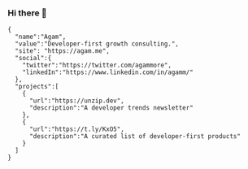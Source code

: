 ### Hi there 👋

```
{
  "name":"Agam",
  "value":"Developer-first growth consulting.",
  "site": "https://agam.me",
  "social":{
    "twitter":"https://twitter.com/agammore",
    "linkedIn":"https://www.linkedin.com/in/agamm/"
  },
  "projects":[
    {
      "url":"https://unzip.dev",
      "description":"A developer trends newsletter"
    },
    {
      "url":"https://t.ly/KxO5",
      "description":"A curated list of developer-first products"
    }
  ]
}

```
<!-- Backup
{  
&ensp;&ensp;"name"</font>: "Agam",  
&ensp;&ensp;"value": "DevTool / Low-code go-to-market strategy",  
&ensp;&ensp;"site": "DevTool / Low-code go-to-market strategy",  
&ensp;&ensp;"social": {  
&ensp;&ensp;&ensp;&ensp;"twitter": "[@agammore](https://twitter.com/agammore)",  
&ensp;&ensp;&ensp;&ensp;"linkedIn": "[agamm](https://www.linkedin.com/in/agamm/)"  
&ensp;&ensp;},  
&ensp;&ensp;"projects": [  
&ensp;&ensp;&ensp;&ensp;{  
&ensp;&ensp;&ensp;&ensp;&ensp;&ensp;"url": "[unzip.dev](https://unzip.dev)",  
&ensp;&ensp;&ensp;&ensp;&ensp;&ensp;"description": "A developer trends newsletter"  
&ensp;&ensp;&ensp;&ensp;},  
&ensp;&ensp;&ensp;&ensp;{  
&ensp;&ensp;&ensp;&ensp;&ensp;&ensp;"url": "[awesome-developer-first](https://github.com/agamm/awesome-developer-first)",  
&ensp;&ensp;&ensp;&ensp;&ensp;&ensp;"description": "A curated list of developer-first products"  
&ensp;&ensp;&ensp;&ensp;}  
&ensp;&ensp;]  
}-->
